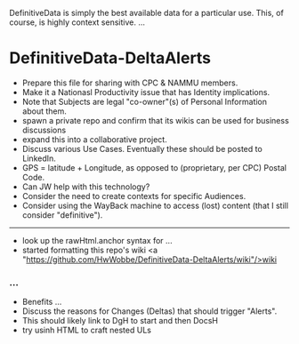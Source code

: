DefinitiveData is simply the best available data for a particular use.  This, of course, is highly context sensitive.
...

# DefinitiveData-DeltaAlerts

* Prepare this file for sharing with CPC & NAMMU members.
* Make it a Nationasl Productivity issue that has Identity implications.
* Note that Subjects are legal "co-owner"(s) of Personal Information about them.
* spawn a private repo and confirm that its wikis can be used for business discussions
* expand this into a collaborative project.
* Discuss various Use Cases.  Eventually these should be posted to LinkedIn.
* GPS = latitude + Longitude, as opposed to (proprietary, per CPC) Postal Code.
* Can JW help with this technology?
* Consider the need to create contexts for specific Audiences.
* Consider using the WayBack machine to access (lost) content (that I still consider "definitive").

<hr>

* look up the rawHtml.anchor syntax for ...
* started formatting this repo's wiki <a "https://github.com/HwWobbe/DefinitiveData-DeltaAlerts/wiki"/>wiki</a>

### ...

* Benefits ...
* Discuss the reasons for Changes (Deltas) that should trigger "Alerts".
* This should likely link to DgH to start and then DocsH
* try usinh HTML to craft nested ULs
